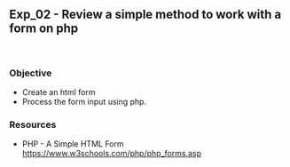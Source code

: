 ## Exp_02 - Review a simple method to work with a form on php
<br>

### Objective

- Create an html form
- Process the form input using php.

### Resources

- PHP - A Simple HTML Form<br>
https://www.w3schools.com/php/php_forms.asp

